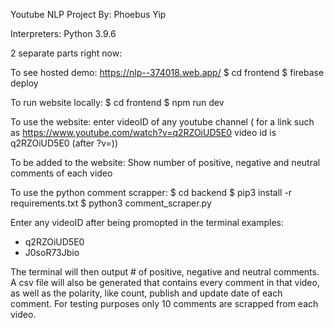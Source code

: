 Youtube NLP Project
By: Phoebus Yip

Interpreters: Python 3.9.6

2 separate parts right now:

To see hosted demo: https://nlp--374018.web.app/
$ cd frontend
$ firebase deploy


To run website locally:
$ cd frontend
$ npm run dev

To use the website:
enter videoID of any youtube channel ( for a link such as https://www.youtube.com/watch?v=q2RZOiUD5E0 video id is q2RZOiUD5E0 (after ?v=))

To be added to the website: 
Show number of positive, negative and neutral comments of each video

To use the python comment scrapper:
$ cd backend
$ pip3 install -r requirements.txt
$ python3 comment_scraper.py

Enter any videoID after being promopted in the terminal
examples: 
- q2RZOiUD5E0
- J0soR73Jbio

The terminal will then output # of positive, negative and neutral comments.
A csv file will also be generated that contains every comment in that video, as well as the polarity, like count, publish and update date of each comment.
For testing purposes only 10 comments are scrapped from each video.


